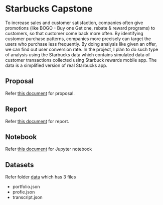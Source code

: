 # Starbucks Capstone
To increase sales and customer satisfaction, companies often give promotions (like BOGO - Buy one Get one, rebate & reward programs) to customers, so that customer come back more often. By identifying customer purchase patterns, companies more precisely can target the users who purchase less frequently. By doing analysis like given an offer, we can find out user conversion rate. In the project, I plan to do such type of analysis using the Starbucks data which contains simulated data of customer transactions collected using Starbuck rewards mobile app. The data is a simplified version of real Starbucks app.

## Proposal
Refer [this document](Machine_Learning_Capstone.pdf) for proposal.

## Report
Refer [this document](Machine_Learning_Capstone_Report.pdf) for report.

## Notebook
Refer [this document](Starbucks_Capstone_notebook.ipynb) for Jupyter notebook

## Datasets
Refer folder [data](data) which has 3 files 
- portfolio.json
- profie.json
- transcript.json